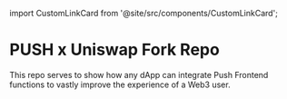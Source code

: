import CustomLinkCard from '@site/src/components/CustomLinkCard';

# PUSH x Uniswap Fork Repo

This repo serves to show how any dApp can integrate Push Frontend functions to vastly improve the experience of a Web3 user.

<CustomLinkCard text="Github - ethereum-push-notification-service/epns-uniswap-frontend-sdk-demo : Demo of fork of Uniswap using Push SDK" link="https://github.com/ethereum-push-notification-service/epns-uniswap-frontend-sdk-demo"/>
